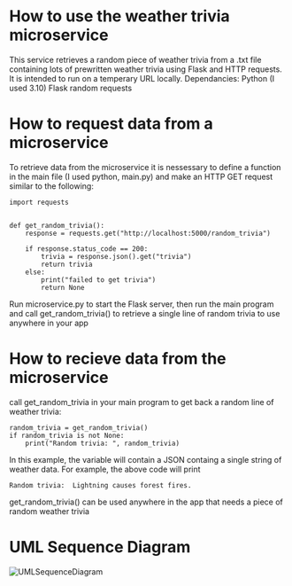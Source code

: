 # How to use the weather trivia microservice
This service retrieves a random piece of weather trivia from a .txt file containing lots of prewritten weather trivia using Flask and HTTP requests. It is intended to run on a temperary URL locally.
Dependancies:
Python (I used 3.10)
Flask
random
requests

# How to request data from a microservice
To retrieve data from the microservice it is nessessary to define a function in the main file (I used python, main.py) and make an HTTP GET request similar to the following:

```
import requests


def get_random_trivia():
    response = requests.get("http://localhost:5000/random_trivia")

    if response.status_code == 200:
        trivia = response.json().get("trivia")
        return trivia
    else:
        print("failed to get trivia")
        return None
```

Run microservice.py to start the Flask server, then run the main program and call get_random_trivia() to retrieve a single line of random trivia to use anywhere in your app

# How to recieve data from the microservice
call get_random_trivia in your main program to get back a random line of weather trivia:
```
random_trivia = get_random_trivia()
if random_trivia is not None:
    print("Random trivia: ", random_trivia)
```
In this example, the variable will contain a JSON containg a single string of weather data. For example, the above code will print 
```
Random trivia:  Lightning causes forest fires.
```
get_random_trivia() can be used anywhere in the app that needs a piece of random weather trivia

# UML Sequence Diagram
![UMLSequenceDiagram](https://github.com/RossKieser/weather_trivia_microservice/assets/83362014/b64f6102-f6ae-4563-a6fc-945a767b0ffe)

